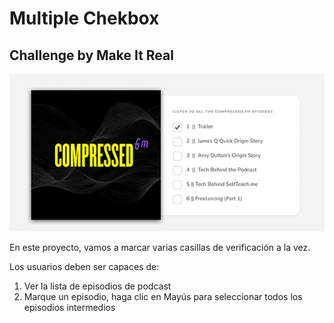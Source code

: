 # Multiple Chekbox
## Challenge by Make It Real

![image](src/images/cover.png)

En este proyecto, vamos a marcar varias casillas de verificación a la vez.

Los usuarios deben ser capaces de:

1. Ver la lista de episodios de podcast
2. Marque un episodio, haga clic en Mayús para seleccionar todos los episodios intermedios
